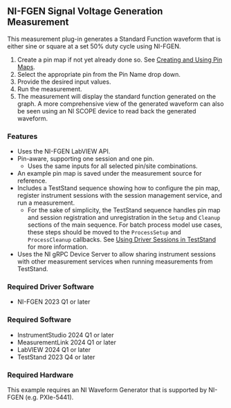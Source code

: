 ## NI-FGEN Signal Voltage Generation Measurement

This measurement plug-in generates a Standard Function waveform that is either sine or square at a set 50% duty cycle using NI-FGEN.

1. Create a pin map if not yet already done so. See [Creating and Using Pin Maps](https://www.ni.com/docs/en-US/bundle/measurementlink/page/using-pin-maps.html).
2. Select the appropriate pin from the Pin Name drop down.
3. Provide the desired input values.
4. Run the measurement.
5. The measurement will display the standard function generated on the graph. A more comprehensive view of the generated waveform can also be seen using an NI SCOPE device to read back the generated waveform.

### Features

- Uses the NI-FGEN LabVIEW API.
- Pin-aware, supporting one session and one pin.
  - Uses the same inputs for all selected pin/site combinations.
- An example pin map is saved under the measurement source for reference.
- Includes a TestStand sequence showing how to configure the pin map, register instrument sessions with the session management service, and run a measurement.
  - For the sake of simplicity, the TestStand sequence handles pin map and session registration and unregistration in the `Setup` and `Cleanup` sections of the main sequence. For batch process model use cases, these steps should be moved to the `ProcessSetup` and `ProcessCleanup` callbacks. See [Using Driver Sessions in TestStand](https://www.ni.com/docs/en-US/bundle/measurementlink/page/teststand-drivers.html) for more information.
- Uses the NI gRPC Device Server to allow sharing instrument sessions with other measurement services when running measurements from TestStand.

### Required Driver Software

- NI-FGEN 2023 Q1 or later

### Required Software

- InstrumentStudio 2024 Q1 or later
- MeasurementLink 2024 Q1 or later
- LabVIEW 2024 Q1 or later
- TestStand 2023 Q4 or later

### Required Hardware

This example requires an NI Waveform Generator that is supported by NI-FGEN (e.g. PXIe-5441).